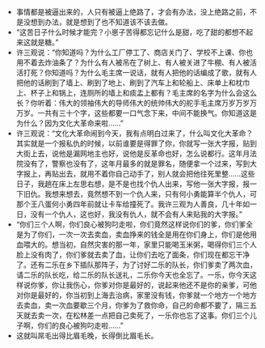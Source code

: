 - 事情都是被逼出来的，人只有被逼上绝路了，才会有办法，没上绝路之前，不是没想到办法，就是想到了也不知道该不该去做。
- “这苦日子什么时候才能完？小崽子苦得都忘记什么是甜，吃了甜的都想不起来这就是糖。”
- 许三观说：“你知道吗？为什么工厂停工了、商店关门了、学校不上课、你也用不着去炸油条了？为什么有人被吊在了树上、有人被关进了牛棚、有人被活活打死？你知道吗？为什么毛主席一说话，就有人把他的话编成了歌，就有人把他的话刷到了墙上、刷到了地上、刷到了汽车上和轮船上、床单上和枕巾上、杯子上和锅上，连厕所的墙上和痰盂上都有？毛主席的名字为什么会这么长？你听着：伟大的领袖伟大的导师伟大的统帅伟大的舵手毛主席万岁万岁万万岁。一共有三十个字，这些都要一口气念下来，中间不能换气。你知道这是为什么？因为文化大革命来啦……”
- 许三观说：“文化大革命闹到今天，我有点明白过来了，什么叫文化大革命？其实就是一个报私仇的时候，以前谁要是得罪了你，你就写一张大字报，贴到大街上去，说他是漏网地主也好，说他是反革命也好，怎么说都行。这年月法院没有了，警察也没有了，这年月最多的就是罪名，随便拿一个过来，写到大字报上，再贴出去，就用不着你自己动手了，别人就会把他往死里整……这些日子，我趟在床上左思右想，是不是也找个仇人出来，写他一张大字报，报一下旧仇。我想来想去，竟然想不到一个仇人来，只有何小勇能算半个仇人，可那个王八蛋何小勇四年前就让卡车给撞死了。我许三观为人善良，几十年如一日，没有一个仇人，这也好，我没有仇人，就不会有人来贴我的大字报。”
- “你们三个人啊，你们良心被狗叼走啦，你们竟然这样说你们的爹，你们爹全是为了你们，一次一次去卖血，卖血挣来的钱全是用在你们身上，你们是他用血喂大的。想当初，自然灾害的那一年，家里只能喝玉米粥，喝得你们三个人脸上没有肉了，你们爹就去卖了血，让你们去吃了面条，你们现在都忘干净了。还有二乐在乡下插队那阵子，为了讨好二乐的队长，你们爹卖了两次血，请二乐的队长吃，给二乐的队长送礼，二乐你今天也全忘了。一乐，你今天这样说你爹，你让我伤心，你爹对你是最好的，说起来他还不是你的亲爹，可他对你是最好的，你当初到上海去治病，家里没有钱，你爹就一个地方一个地方去卖血，卖一次血要歇三个月，你爹为了救你命，自己的命都不要了，隔三五天就去卖一次，在松林差一点把自己卖死了，一乐你也忘了这事。你们三个儿子啊，你们的良心被狗叼走啦……”
- 这就叫屌毛出得比眉毛晚，长得倒比眉毛长。
